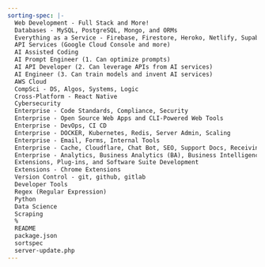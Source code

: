 ```yaml
---
sorting-spec: |-
  Web Development - Full Stack and More!
  Databases - MySQL, PostgreSQL, Mongo, and ORMs
  Everything as a Service - Firebase, Firestore, Heroko, Netlify, Supabase, Vercel, etc
  API Services (Google Cloud Console and more)
  AI Assisted Coding
  AI Prompt Engineer (1. Can optimize prompts)
  AI API Developer (2. Can leverage APIs from AI services)
  AI Engineer (3. Can train models and invent AI services)
  AWS Cloud
  CompSci - DS, Algos, Systems, Logic
  Cross-Platform - React Native
  Cybersecurity
  Enterprise - Code Standards, Compliance, Security
  Enterprise - Open Source Web Apps and CLI-Powered Web Tools
  Enterprise - DevOps, CI CD
  Enterprise - DOCKER, Kubernetes, Redis, Server Admin, Scaling
  Enterprise - Email, Forms, Internal Tools
  Enterprise - Cache, Cloudflare, Chat Bot, SEO, Support Docs, Receiving Payments
  Enterprise - Analytics, Business Analytics (BA), Business Intelligence (BI)
  Extensions, Plug-ins, and Software Suite Development
  Extensions - Chrome Extensions
  Version Control - git, github, gitlab
  Developer Tools
  Regex (Regular Expression)
  Python
  Data Science
  Scraping
  %
  README
  package.json
  sortspec
  server-update.php
---
```

